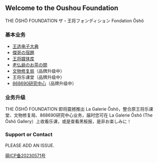 ## Welcome to the Oushou Foundation

THE ŌSHŌ FOUNDATION
ザ・王将フォンディション
Fondation Ôshô

### 基本业务

- [王选电子大典](./OushouCorpus)
- [傑哥の宿題](./JiegeNoShyukudai)
- [王将媒体库](./OuShouMedia)
- [老仏爺のお茶の間](./Roufutsuya)
- [文物修复局](./BlackBorad)（品牌升级中）
- 王将乐课堂（品牌升级中）
- [868690研究中心](./868690)（品牌升级中）

### 业务升级

THE ŌSHŌ FOUNDATION 即将震撼推出 La Galerie Ôshô，整合原王将乐课堂、文物修复局、868690研究中心业务，届时您可在 La Galerie Ôshô (The Ôshô Gallery）上收看乐课，或是查看黑板报，是非お楽しみに！


### Support or Contact

PLEASE ADD AN ISSUE.


[萌ICP备20230571号](https://icp.gov.moe/?keyword=20230571)
